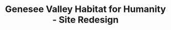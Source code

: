 ---
layout: default
title: Genesee Valley Habitat for Humanity - Site Redesign
desc: Group of software developers including myself were contracted to redesign the unattractive and dysfunctional website belonging to the Genesee Valley, NY Chapter of the Habitat for Humanity Organization.
source: http://geneseevalleyhabitat.com/
category: projects
---